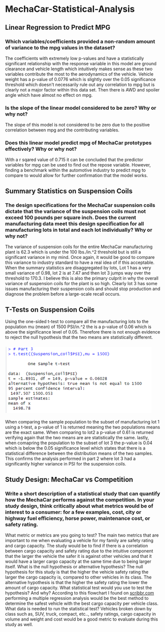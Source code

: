 # MechaCar-Statistical-Analysis
## Linear Regression to Predict MPG
### Which variables/coefficients provided a non-random amount of variance to the mpg values in the dataset?
The coefficients with extremely low p-values and have a statistically significant relationship with the response variable in this model are ground clearance and vehicle length which intuitively makes sense as these two variables contribute the most to the aerodynamics of the vehicle. Vehicle weight has a p-value of 0.0776 which is slightly over the 0.05 significance threshold which doesn't necessarily rule out any correlation to mpg but is clearly not a major factor within this data set. Then there is AWD and spoiler angle which have almost no effect on mpg. 
### Is the slope of the linear model considered to be zero? Why or why not?
The slope of this model is not considered to be zero due to the positive correlation between mpg and the contributing variables.
### Does this linear model predict mpg of MechaCar prototypes effectively? Why or why not?
With a r sqared value of 0.715 it can be concluded that the predictor variables for mpg can be used to find out the repose variable. However, finding a benchmark within the automotive industry to predict mpg to compare to would allow for further confirmation that the model works. 
## Summary Statistics on Suspension Coils
### The design specifications for the MechaCar suspension coils dictate that the variance of the suspension coils must not exceed 100 pounds per square inch. Does the current manufacturing data meet this design specification for all manufacturing lots in total and each lot individually? Why or why not?
The variance of suspension coils for the entire MechaCar manufacturing plant is 62.3 which is under the 100 lbs./in.^2 threshold but is still a significant variance in my mind. Once again, it would be good to compare this variance to industry standard to have a real idea of if this acceptable. When the summary statistics are disaggregated by lots, Lot 1 has a very small variance of 0.98, lot 2 is at 7.47 and then lot 3 jumps way over the threshold to 170.3. I believe this is also the primary culprit in why the overall variance of suspension coils for the plant is so high. Clearly lot 3 has some issues manufacturing their suspension coils and should stop production and diagnose the problem before a large-scale recall occurs.  
## T-Tests on Suspension Coils
Using the one-sided t-test to compare all the manufacturing lots to the population mu (mean) of 1500 PSI/in.^2 the is a p-value of 0.06 which is above the significance level of 0.05. Therefore there is not enough evidence to reject the null hypothesis that the two means are statistically different. 
### ![](Images/t-test(all).PNG)
When comparing the sample population to the subset of manufacturing lot 1 using a t-test, a p-value of 1 is returned meaning the two populations means are the exact same. When comparing to lot2 a p-value of 0.61 is returned verifying again that the two means are are statistically the same. lastly, when comapring the population to the subset of lot 3 the p-value is 0.04 which is below the 0.05 significance level which states that there is a statistical difference between the distribution means of the two samples. This confirms the analysis performed in part 2 where lot 3 had a significantly higher variance in PSI for the suspension coils. 
## Study Design: MechaCar vs Competition
### Write a short description of a statistical study that can quantify how the MechaCar performs against the competition. In your study design, think critically about what metrics would be of interest to a consumer: for a few examples, cost, city or highway fuel efficiency, horse power, maintenance cost, or safety rating.
What metric or metrics are you going to test?
The main two metrics that are important to me when evaluating a vehicle for my family are safety rating and cargo capacity. The study would be to find if there is a correlation between cargo capacity and safety rating due to the intuitive component that the larger the vehicle the safer it is against other vehicles and that it would have a larger cargo capacity at the same time due to being larger itself. 
What is the null hypothesis or alternative hypothesis?
The null hypothesis for this study is that the higher the vehicle safety rating the larger the cargo capacity is, compared to other vehicles in its class. 
The alternative hypothesis is that the higher the safety rating the lower the amount of cargo capacity. 
What statistical test would you use to test the hypothesis? And why?
According to this flowchart I found on [scribbr.com](https://www.scribbr.com/statistics/statistical-tests/) performing a multiple regression analysis would be the best method to determine the safest vehicle with the best cargo capacity per vehicle class. 
What data is needed to run the statistical test?
Vehicles broken down by class such as, SUV, truck, compact, etc.., safety ratings, cargo capacity in volume and weight and cost would be a good metric to evaluate during this study as well. 

